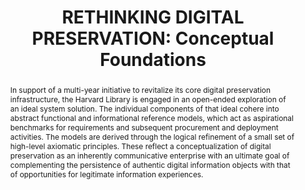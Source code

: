 ---
abstract: In support of a multi-year initiative to revitalize its core digital preservation
  infrastructure, the Harvard Library is engaged in an open-ended exploration of an
  ideal system solution.  The individual components of that ideal cohere into abstract
  functional and informational reference models, which act as aspirational  benchmarks
  for requirements and subsequent procurement and deployment activities.  The models
  are  derived through the logical refinement of a small set of high-level axiomatic
  principles.  These reflect a conceptualization of digital preservation as an inherently
  communicative enterprise with an ultimate goal of complementing the persistence
  of authentic digital information objects with that of opportunities for legitimate
  information experiences.
creators:
- Abrams, Stephen
date: null
document_url: https://www.ideals.illinois.edu/items/128298/bitstreams/428961/data.pdf
grand_parent: iPRES
institutions: []
keywords:
- abductive inference
- abstract reference model
- communicology
- finite state machine
- information experience
landing_page_url: https://hdl.handle.net/2142/121094
language: eng
layout: publication
license: CC-BY 4.0 International
notes_url: null
parent: iPRES 2023
publication_type: paper
size: null
slides_url: null
source_name: iPRES
title: 'RETHINKING DIGITAL PRESERVATION: Conceptual Foundations'
year: 2023
---